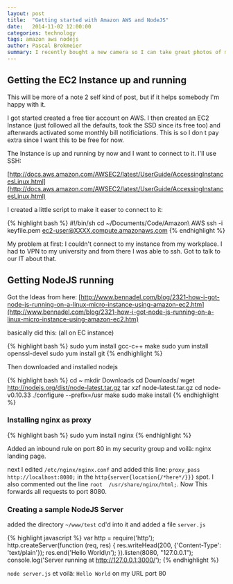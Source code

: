 ```yaml
---
layout: post
title:  "Getting started with Amazon AWS and NodeJS"
date:   2014-11-02 12:00:00
categories: technology
tags: amazon aws nodejs
author: Pascal Brokmeier
summary: I recently bought a new camera so I can take great photos of my trip to Australia. I just want to quickly share a few of the better ones in my first post on this new blog
---
```


## Getting the EC2 Instance up and running
This will be more of a note 2 self kind of post, but if it helps somebody I'm happy with it.

I got started created a free tier account on AWS. I then created an EC2 Instance (just followed all the defaults, took the SSD since its free too) and afterwards activated some monthly bill notificiations. This is so I don
t pay extra since I want this to be free for now. 

The Instance is up and running by now and I want to connect to it. I'll use SSH:

[http://docs.aws.amazon.com/AWSEC2/latest/UserGuide/AccessingInstancesLinux.html](http://docs.aws.amazon.com/AWSEC2/latest/UserGuide/AccessingInstancesLinux.html)

I created a little script to make it easer to connect to it:

{% highlight bash %}
#!/bin/sh
cd ~/Documents/Code/Amazon\ AWS
ssh -i keyfile.pem ec2-user@XXXX.compute.amazonaws.com
{% endhighlight %}

My problem at first: I couldn't connect to my instance from my workplace. I had to VPN to my university and from there I was able to ssh. Got to talk to our IT about that. 

## Getting NodeJS running

Got the Ideas from here:
[http://www.bennadel.com/blog/2321-how-i-got-node-js-running-on-a-linux-micro-instance-using-amazon-ec2.htm](http://www.bennadel.com/blog/2321-how-i-got-node-js-running-on-a-linux-micro-instance-using-amazon-ec2.htm)

basically did this: (all on EC instance)

{% highlight bash %}
sudo yum install gcc-c++ make
sudo yum install openssl-devel
sudo yum install git
{% endhighlight %}

Then downloaded and installed nodejs

{% highlight bash %}
cd ~
mkdir Downloads
cd Downloads/
wget http://nodejs.org/dist/node-latest.tar.gz
tar xzf node-latest.tar.gz
cd node-v0.10.33
./configure --prefix=/usr
make
sudo make install
{% endhighlight %}

### Installing nginx as proxy
{% highlight bash %}
sudo yum install nginx
{% endhighlight %}

Added an inbound rule on port 80 in my security group and voilà: nginx landing page.

next I edited `/etc/nginx/nginx.conf` and added this line:
`proxy_pass http://localhost:8080;` in the `http{server{location{/*here*/}}}` spot. I also commented out the line `root  /usr/share/nginx/html;`. Now This forwards all requests to port 8080.

### Creating a sample NodeJS Server

added the directory `~/www/test` cd'd into it and added a file `server.js`

{% highlight javascript %}
var http = require('http');
http.createServer(function (req, res) {
    res.writeHead(200, {'Content-Type': 'text/plain'});
    res.end('Hello World\n');
}).listen(8080, "127.0.0.1");
console.log('Server running at http://127.0.0.1:3000/');
{% endhighlight %}

`node server.js` et voilà: `Hello World` on my URL port 80


